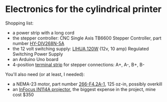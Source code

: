 Electronics for the cylindrical printer
==

Shopping list:

* a power strip with a long cord
* the stepper controller:  CNC Single Axis TB6600 Stepper Controller,
  part number [HY-DIV268N-5A](http://www.aliexpress.com/item/HY-DIV268N-5A-Single-Axis-CNC-Stepper-Driver-TB6600-0-2-DC-5A-Two-Phase-Hybrid/1104692237.html)
* the 12 volt switching supply: [LIHUA 120W](http://www.aliexpress.com/item/120W-12V10A-Switching-Power-Supply-Adapter-a-lot-for-led-strip-led-lighting-project-Transformers-in/1455201598.html)
  (12v, 10 amp) Regulated Switching Power Supply
* an Arduino Uno board
* 4-position [terminal strip](http://www.radioshack.com/product/index.jsp?productId=2103982)
  for stepper connections: A+, A-, B+, B-

You'll also need (or at least, I needed):

* a NEMA-23 motor, part number
  [266-F4.2A-1](http://www.hubbardcnc.com/index.php?main_page=product_info&products_id=362),
  125 oz-in, possibly overkill
* an [InFocus IN114A projector](http://www.newegg.com/Product/Product.aspx?Item=0B1-00PJ-00003),
  the biggest expense in the project, mine cost $350